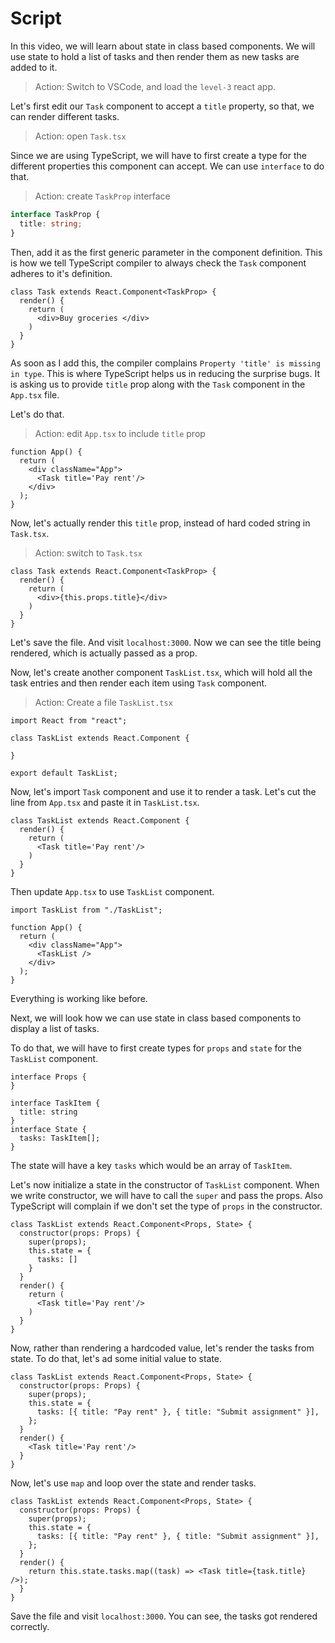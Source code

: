 # Script

In this video, we will learn about state in class based components. We will use state to hold a list of tasks and then render them as new tasks are added to it.

> Action: Switch to VSCode, and load the `level-3` react app.

Let's first edit our `Task` component to accept a `title` property, so that, we can render different tasks.

> Action: open `Task.tsx`

Since we are using TypeScript, we will have to first create a type for the different properties this component can accept. We can use `interface` to do that.

> Action: create `TaskProp` interface

```ts
interface TaskProp {
  title: string;
}
```

Then, add it as the first generic parameter in the component definition. This is how we tell TypeScript compiler to always check the `Task` component adheres to it's definition.

```tsx
class Task extends React.Component<TaskProp> {
  render() {
    return (
      <div>Buy groceries </div>
    )
  }
}
```

As soon as I add this, the compiler complains `Property 'title' is missing in type`. This is where TypeScript helps us in reducing the surprise bugs. It is asking us to provide `title` prop along with the `Task` component in the `App.tsx` file.

Let's do that.

> Action: edit `App.tsx` to include `title` prop

```tsx
function App() {
  return (
    <div className="App">
      <Task title='Pay rent'/>
    </div>
  );
}
```

Now, let's actually render this `title` prop, instead of hard coded string in `Task.tsx`.

> Action: switch to `Task.tsx`

```tsx
class Task extends React.Component<TaskProp> {
  render() {
    return (
      <div>{this.props.title}</div>
    )
  }
}
```

Let's save the file. And visit `localhost:3000`. Now we can see the title being rendered, which is actually passed as a prop.

Now, let's create another component `TaskList.tsx`, which will hold all the task entries and then render each item using `Task` component.

> Action: Create a file `TaskList.tsx`

```tsx
import React from "react";

class TaskList extends React.Component {
  
}

export default TaskList;
```

Now, let's import `Task` component and use it to render a task. Let's cut the line from `App.tsx` and paste it in `TaskList.tsx`.

```tsx
class TaskList extends React.Component {
  render() {
    return (
      <Task title='Pay rent'/>
    )
  }
}
```

Then update `App.tsx` to use `TaskList` component.

```tsx
import TaskList from "./TaskList";

function App() {
  return (
    <div className="App">
      <TaskList />
    </div>
  );
}
```

Everything is working like before.

Next, we will look how we can use state in class based components to display a list of tasks.

To do that, we will have to first create types for `props` and `state` for the `TaskList` component.

```tsx
interface Props {
}

interface TaskItem {
  title: string
}
interface State {
  tasks: TaskItem[];
}
```

The state will have a key `tasks` which would be an array of `TaskItem`.

Let's now initialize a state in the constructor of `TaskList` component. When we write constructor, we will have to call the `super` and pass the props. Also TypeScript will complain if we don't set the type of `props` in the constructor.

```tsx
class TaskList extends React.Component<Props, State> {
  constructor(props: Props) {
    super(props);
    this.state = {
      tasks: []
    }
  }
  render() {
    return (
      <Task title='Pay rent'/>
    )
  }
}
```

Now, rather than rendering a hardcoded value, let's render the tasks from state. To do that, let's ad some initial value to state.

```tsx
class TaskList extends React.Component<Props, State> {
  constructor(props: Props) {
    super(props);
    this.state = {
      tasks: [{ title: "Pay rent" }, { title: "Submit assignment" }],
    };
  }
  render() {
    <Task title='Pay rent'/>
  }
}
```

Now, let's use `map` and loop over the state and render tasks.

```tsx
class TaskList extends React.Component<Props, State> {
  constructor(props: Props) {
    super(props);
    this.state = {
      tasks: [{ title: "Pay rent" }, { title: "Submit assignment" }],
    };
  }
  render() {
    return this.state.tasks.map((task) => <Task title={task.title} />);
  }
}
```

Save the file and visit `localhost:3000`. You can see, the tasks got rendered correctly.
